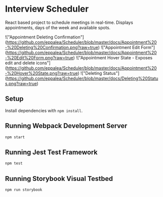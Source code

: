 # Interview Scheduler
React based project to schedule meetings in real-time. Displays appointments, days of the week and available spots.

!["Appointment Deleting Confirmation"] (https://github.com/eppalea/Scheduler/blob/master/docs/Appointment%20-%20Deleting%20Confirmation.png?raw=true)
!["Appointment Edit Form"] (https://github.com/eppalea/Scheduler/blob/master/docs/Appointment%20-%20Edit%20Form.png?raw=true)
!["Appointment Hover State - Exposes edit and delete icons"] (https://github.com/eppalea/Scheduler/blob/master/docs/Appointment%20-%20Hover%20State.png?raw=true)
!["Deleting Status"] (https://github.com/eppalea/Scheduler/blob/master/docs/Deleting%20Status.png?raw=true)

## Setup

Install dependencies with `npm install`.

## Running Webpack Development Server

```sh
npm start
```

## Running Jest Test Framework

```sh
npm test
```

## Running Storybook Visual Testbed

```sh
npm run storybook
```
